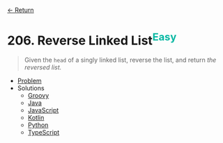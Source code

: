 [&larr; Return](https://hanggrian.github.io/grind-leetcode/)

# 206. Reverse Linked List<sup style="color: rgb(0, 184, 163);">Easy</sup>

> Given the `head` of a singly linked list, reverse the list, and return *the
  reversed list.*

- [Problem](https://leetcode.com/problems/reverse-linked-list/)
- Solutions
  - [Groovy](https://github.com/hanggrian/grind-leetcode/blob/main/groovy/src/main/groovy/problems201_300/ReverseLinkedList.groovy)
  - [Java](https://github.com/hanggrian/grind-leetcode/blob/main/java/src/main/java/problems201_300/ReverseLinkedList.java)
  - [JavaScript](https://github.com/hanggrian/grind-leetcode/blob/main/javascript/src/problems201_300/reverse-linked-list.js)
  - [Kotlin](https://github.com/hanggrian/grind-leetcode/blob/main/kotlin/src/main/kotlin/problems201_300/ReverseLinkedList.kt)
  - [Python](https://github.com/hanggrian/grind-leetcode/blob/main/python/src/problems201_300/reverse_linked_list.py)
  - [TypeScript](https://github.com/hanggrian/grind-leetcode/blob/main/typescript/src/problems201_300/reverse-linked-list.ts)
